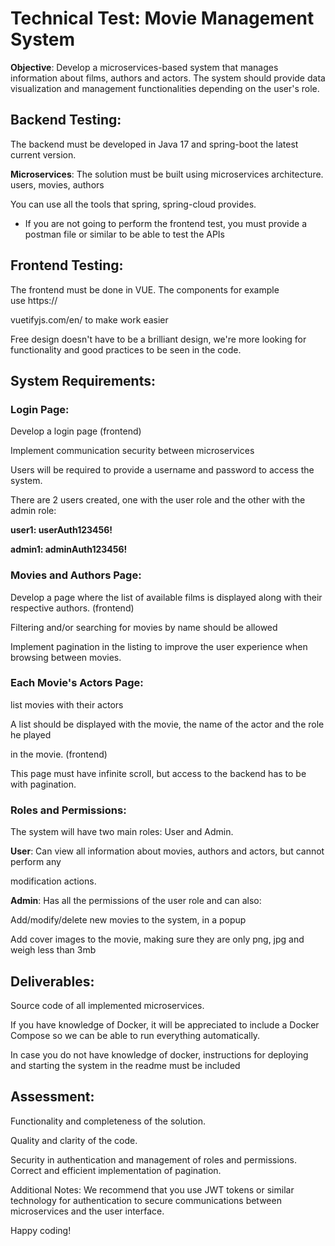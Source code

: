 Technical Test: Movie Management System
=======================================

**Objective**: Develop a microservices-based system that manages information about films, authors and actors. The system should provide data visualization and management functionalities depending on the user's role.

Backend Testing:
----------------

The backend must be developed in Java 17 and spring-boot the latest current version.

**Microservices**: The solution must be built using microservices architecture. users, movies, authors

You can use all the tools that spring, spring-cloud provides.

* If you are not going to perform the frontend test, you must provide a postman file or similar to be able to test the APIs

Frontend Testing:
-----------------

The frontend must be done in VUE. The components for example use https://

vuetifyjs.com/en/ to make work easier

Free design doesn't have to be a brilliant design, we're more looking for functionality and good practices to be seen in the code.

System Requirements:
--------------------

### Login Page:

Develop a login page (frontend) 

Implement communication security between microservices

Users will be required to provide a username and password to access the system.

There are 2 users created, one with the user role and the other with the admin role:

**user1: userAuth123456!**

**admin1: adminAuth123456!**

### Movies and Authors Page:

Develop a page where the list of available films is displayed along with their respective authors. (frontend)

Filtering and/or searching for movies by name should be allowed

Implement pagination in the listing to improve the user experience when browsing between movies.

### Each Movie's Actors Page:

list movies with their actors

A list should be displayed with the movie, the name of the actor and the role he played

in the movie. (frontend)

This page must have infinite scroll, but access to the backend has to be with pagination.

### Roles and Permissions:

The system will have two main roles: User and Admin.

**User**: Can view all information about movies, authors and actors, but cannot perform any

modification actions.

**Admin**: Has all the permissions of the user role and can also:

Add/modify/delete new movies to the system, in a popup

Add cover images to the movie, making sure they are only png, jpg and weigh less than 3mb

Deliverables:
-------------

Source code of all implemented microservices.

If you have knowledge of Docker, it will be appreciated to include a Docker Compose so we can be able to run everything automatically.

In case you do not have knowledge of docker, instructions for deploying and starting the system in the readme must be included

Assessment:
-----------

Functionality and completeness of the solution.

Quality and clarity of the code.

Security in authentication and management of roles and permissions. Correct and efficient implementation of pagination.

Additional Notes: We recommend that you use JWT tokens or similar technology for authentication to secure communications between microservices and the user interface.

Happy coding!
